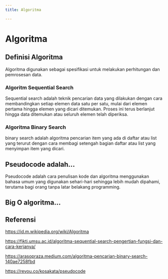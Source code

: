 ```yaml
---
title: Algoritma

---
```


# Algoritma
## Definisi Algoritma
Algoritma digunakan sebagai spesifikasi untuk melakukan perhitungan dan pemrosesan data.
### Algoritm  Sequential Search
Sequential search adalah teknik pencarian data yang dilakukan dengan cara membandingkan setiap elemen data satu per satu, mulai dari elemen pertama hingga elemen yang dicari ditemukan. Proses ini terus berlanjut hingga data ditemukan atau seluruh elemen telah diperiksa.

### Algoritma Binary Search
binary search adalah algoritma pencarian item yang ada di daftar atau list yang terurut dengan cara membagi setengah bagian daftar atau list yang menyimpan item yang dicari.

## Pseudocode adalah...
Pseudocode adalah cara penulisan kode dan algoritma menggunakan bahasa umum yang digunakan sehari-hari sehingga lebih mudah dipahami, terutama bagi orang tanpa latar belakang programming.

## Big O algoritma...

## 

## Referensi
https://id.m.wikipedia.org/wiki/Algoritma

https://fikti.umsu.ac.id/algoritma-sequential-search-pengertian-fungsi-dan-cara-kerjanya/

https://arasopraza.medium.com/algoritma-pencarian-binary-search-140ae7258fbd

https://revou.co/kosakata/pseudocode
